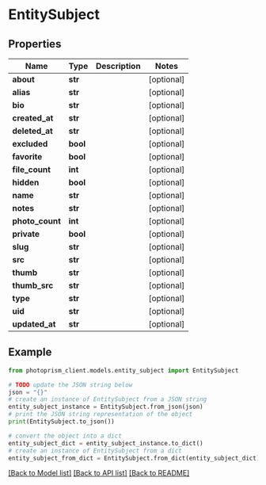 # EntitySubject


## Properties

Name | Type | Description | Notes
------------ | ------------- | ------------- | -------------
**about** | **str** |  | [optional]
**alias** | **str** |  | [optional]
**bio** | **str** |  | [optional]
**created_at** | **str** |  | [optional]
**deleted_at** | **str** |  | [optional]
**excluded** | **bool** |  | [optional]
**favorite** | **bool** |  | [optional]
**file_count** | **int** |  | [optional]
**hidden** | **bool** |  | [optional]
**name** | **str** |  | [optional]
**notes** | **str** |  | [optional]
**photo_count** | **int** |  | [optional]
**private** | **bool** |  | [optional]
**slug** | **str** |  | [optional]
**src** | **str** |  | [optional]
**thumb** | **str** |  | [optional]
**thumb_src** | **str** |  | [optional]
**type** | **str** |  | [optional]
**uid** | **str** |  | [optional]
**updated_at** | **str** |  | [optional]

## Example

```python
from photoprism_client.models.entity_subject import EntitySubject

# TODO update the JSON string below
json = "{}"
# create an instance of EntitySubject from a JSON string
entity_subject_instance = EntitySubject.from_json(json)
# print the JSON string representation of the object
print(EntitySubject.to_json())

# convert the object into a dict
entity_subject_dict = entity_subject_instance.to_dict()
# create an instance of EntitySubject from a dict
entity_subject_from_dict = EntitySubject.from_dict(entity_subject_dict)
```
[[Back to Model list]](../README.md#documentation-for-models) [[Back to API list]](../README.md#documentation-for-api-endpoints) [[Back to README]](../README.md)


